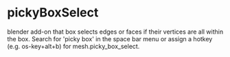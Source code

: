 # pickyBoxSelect
blender add-on that box selects edges or faces if their vertices are all within the box.
Search for 'picky box' in the space bar menu or assign a hotkey (e.g. os-key+alt+b) for mesh.picky_box_select.
